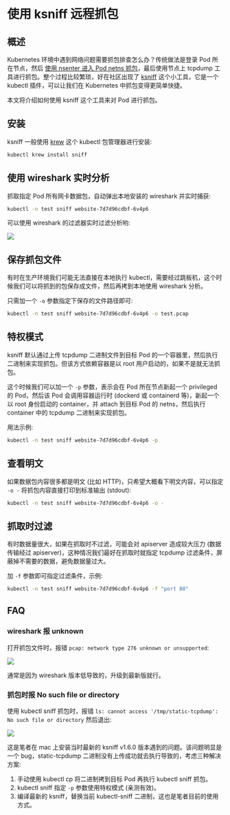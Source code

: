 # 使用 ksniff 远程抓包

## 概述

Kubernetes 环境中遇到网络问题需要抓包排查怎么办？传统做法是登录 Pod 所在节点，然后 [使用 nsenter 进入 Pod netns 抓包](enter-netns-with-nsenter)，最后使用节点上 tcpdump 工具进行抓包。整个过程比较繁琐，好在社区出现了 [ksniff](https://github.com/eldadru/ksniff) 这个小工具，它是一个 kubectl 插件，可以让我们在 Kubernetes 中抓包变得更简单快捷。

本文将介绍如何使用 ksniff 这个工具来对 Pod 进行抓包。

## 安装

ksniff 一般使用 [krew](https://github.com/kubernetes-sigs/krew) 这个 kubectl 包管理器进行安装:

```bash
kubectl krew install sniff
```
## 使用 wireshark 实时分析

抓取指定 Pod 所有网卡数据包，自动弹出本地安装的 wireshark 并实时捕获:

```bash
kubectl -n test sniff website-7d7d96cdbf-6v4p6
```

可以使用 wireshark 的过滤器实时过滤分析哟:

![](https://image-host-1251893006.cos.ap-chengdu.myqcloud.com/2023%2F09%2F25%2F20230925152123.png)

## 保存抓包文件

有时在生产环境我们可能无法直接在本地执行 kubectl，需要经过跳板机，这个时候我们可以将抓到的包保存成文件，然后再拷到本地使用 wireshark 分析。

只需加一个 `-o` 参数指定下保存的文件路径即可:

```bash
kubectl -n test sniff website-7d7d96cdbf-6v4p6 -o test.pcap
```

## 特权模式

ksniff 默认通过上传 tcpdump 二进制文件到目标 Pod 的一个容器里，然后执行二进制来实现抓包。但该方式依赖容器是以 root 用户启动的，如果不是就无法抓包。

这个时候我们可以加一个 `-p` 参数，表示会在 Pod 所在节点新起一个 privileged 的 Pod，然后该 Pod 会调用容器运行时 (dockerd 或 containerd 等)，新起一个以 root 身份启动的 container，并 attach 到目标 Pod 的 netns，然后执行 container 中的 tcpdump 二进制来实现抓包。

用法示例:

```bash
kubectl -n test sniff website-7d7d96cdbf-6v4p6 -p
```

## 查看明文

如果数据包内容很多都是明文 (比如 HTTP)，只希望大概看下明文内容，可以指定 `-o -` 将抓包内容直接打印到标准输出 (stdout):

```bash
kubectl -n test sniff website-7d7d96cdbf-6v4p6 -o -
```
## 抓取时过滤

有时数据量很大，如果在抓取时不过滤，可能会对 apiserver 造成较大压力 (数据传输经过 apiserver)，这种情况我们最好在抓取时就指定 tcpdump 过滤条件，屏蔽掉不需要的数据，避免数据量过大。

加 `-f` 参数即可指定过滤条件，示例:

```bash
kubectl -n test sniff website-7d7d96cdbf-6v4p6 -f "port 80"
```

## FAQ

### wireshark 报 unknown

打开抓包文件时，报错 `pcap: network type 276 unknown or unsupported`:

![](https://image-host-1251893006.cos.ap-chengdu.myqcloud.com/2023%2F09%2F25%2F20230925152136.png)

通常是因为 wireshark 版本低导致的，升级到最新版就行。

### 抓包时报 No such file or directory

使用 kubectl sniff 抓包时，报错 `ls: cannot access '/tmp/static-tcpdump': No such file or directory` 然后退出:

![](https://image-host-1251893006.cos.ap-chengdu.myqcloud.com/2023%2F09%2F25%2F20230925152145.png)

这是笔者在 mac 上安装当时最新的 ksniff v1.6.0 版本遇到的问题。该问题明显是一个 bug，static-tcpdump 二进制没有上传成功就去执行导致的，考虑三种解决方案:

1. 手动使用 kubectl cp 将二进制拷到目标 Pod 再执行 kubectl sniff 抓包。
2. kubectl sniff 指定 `-p` 参数使用特权模式 (亲测有效)。
3. 编译最新的 ksniff，替换当前 kubectl-sniff 二进制，这也是笔者目前的使用方式。
